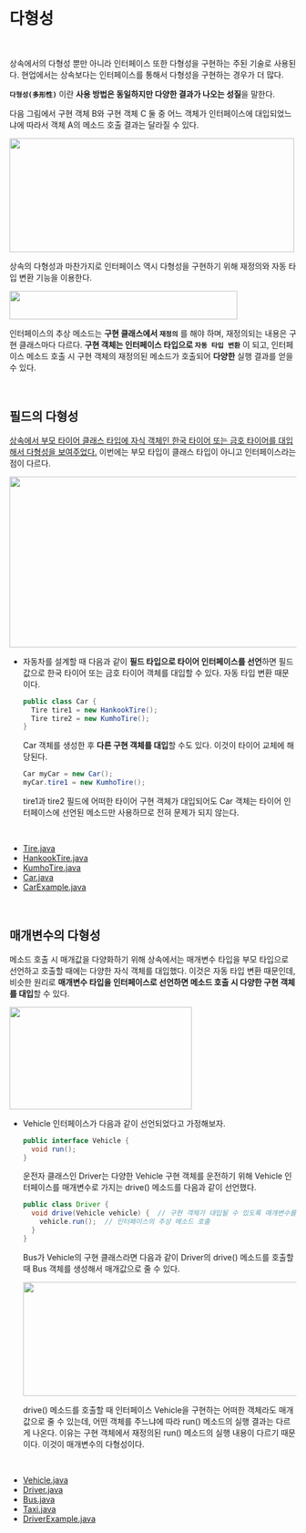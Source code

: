 # 다형성
<br/>

상속에서의 다형성 뿐만 아니라 인터페이스 또한 다형성을 구현하는 주된 기술로 사용된다. 현업에서는 상속보다는 인터페이스를 통해서 다형성을 구현하는 경우가 더 많다.

**`다형성(多形性)`** 이란 **사용 방법은 동일하지만 다양한 결과가 나오는 성질**을 말한다.

다음 그림에서 구현 객체 B와 구현 객체 C 둘 중 어느 객체가 인터페이스에 대입되었느냐에 따라서 객체 A의 메소드 호출 결과는 달라질 수 있다.

<img src="https://github.com/silxbro/java/assets/142463332/9df236db-a410-46aa-9a44-fe385f45b7db" width="500" height="200"/><br/>

상속의 다형성과 마찬가지로 인터페이스 역시 다형성을 구현하기 위해 재정의와 자동 타입 변환 기능을 이용한다.

<img src="https://github.com/silxbro/java/assets/142463332/b37e947e-7b8b-4c57-a9a1-beb21dd22a63" width="400" height="50"/><br/>

인터페이스의 추상 메소드는 **구현 클래스에서 `재정의`** 를 해야 하며, 재정의되는 내용은 구현 클래스마다 다르다. **구현 객체는 인터페이스 타입으로 `자동 타입 변환`** 이 되고, 인터페이스 메소드
호출 시 구현 객체의 재정의된 메소드가 호출되어 **다양한** 실행 결과를 얻을 수 있다.

<br/>

## 필드의 다형성
[상속에서 부모 타이어 클래스 타입에 자식 객체인 한국 타이어 또는 금호 타이어를 대입해서 다형성을 보여주었다.](https://github.com/silxbro/java/blob/main/contents/thisisjava/ch07_%EC%83%81%EC%86%8D/708_%EB%8B%A4%ED%98%95%EC%84%B1.md#%EB%8B%A4%ED%98%95%EC%84%B1)
이번에는 부모 타입이 클래스 타입이 아니고 인터페이스라는 점이 다르다.

<img src="https://github.com/silxbro/java/assets/142463332/235f9507-0f9a-4d4c-8c29-6411eb182fe1" width="550" height="300"/><br/>

- 자동차를 설계할 때 다음과 같이 **필드 타입으로 타이어 인터페이스를 선언**하면 필드값으로 한국 타이어 또는 금호 타이어 객체를 대입할 수 있다. 자동 타입 변환 때문이다.
  
  ```java
  public class Car {
    Tire tire1 = new HankookTire();
    Tire tire2 = new KumhoTire();
  }
  ```
  Car 객체를 생성한 후 **다른 구현 객체를 대입**할 수도 있다. 이것이 타이어 교체에 해당된다.
   ```java
   Car myCar = new Car();
   myCar.tire1 = new KumhoTire();
   ```
   tire1과 tire2 필드에 어떠한 타이어 구현 객체가 대입되어도 Car 객체는 타이어 인터페이스에 선언된 메소드만 사용하므로 전혀 문제가 되지 않는다.

<br/>

- [Tire.java](https://github.com/silxbro/java/blob/main/src/thisisjava/ch08/sec11/exam01/Tire.java)
- [HankookTire.java](https://github.com/silxbro/java/blob/main/src/thisisjava/ch08/sec11/exam01/HankookTire.java)
- [KumhoTire.java](https://github.com/silxbro/java/blob/main/src/thisisjava/ch08/sec11/exam01/KumhoTire.java)
- [Car.java](https://github.com/silxbro/java/blob/main/src/thisisjava/ch08/sec11/exam01/Car.java)
- [CarExample.java](https://github.com/silxbro/java/blob/main/src/thisisjava/ch08/sec11/exam01/CarExample.java)
  
<br/>

## 매개변수의 다형성
메소드 호출 시 매개값을 다양화하기 위해 상속에서는 매개변수 타입을 부모 타입으로 선언하고 호출할 때에는 다양한 자식 객체를 대입했다. 이것은 자동 타입 변환 때문인데,
비슷한 원리로 **매개변수 타입을 인터페이스로 선언하면 메소드 호출 시 다양한 구현 객체를 대입**할 수 있다.

<img src="https://github.com/silxbro/java/assets/142463332/65d17885-28af-4dbc-b93a-a6d40f3ac96d" width="320" height="180"/><br/>

- Vehicle 인터페이스가 다음과 같이 선언되었다고 가정해보자.
  
  ```java
  public interface Vehicle {
    void run();
  }
  ```
  운전자 클래스인 Driver는 다양한 Vehicle 구현 객체를 운전하기 위해 Vehicle 인터페이스를 매개변수로 가지는 drive() 메소드를 다음과 같이 선언했다.
  
  ```java
  public class Driver {
    void drive(Vehicle vehicle) {  // 구현 객체가 대입될 수 있도록 매개변수를 인터페이스 타입으로 선언
      vehicle.run();  // 인터페이스의 추상 메소드 호출
    }
  }
  ```
  Bus가 Vehicle의 구현 클래스라면 다음과 같이 Driver의 drive() 메소드를 호출할 때 Bus 객체를 생성해서 매개값으로 줄 수 있다.
  
  <img src="https://github.com/silxbro/java/assets/142463332/eb03d6af-7f5f-4633-a78a-ec8b1fd713b2" width="500" height="200"/><br/>

  drive() 메소드를 호출할 때 인터페이스 Vehicle을 구현하는 어떠한 객체라도 매개값으로 줄 수 있는데, 어떤 객체를 주느냐에 따라 run() 메소드의 실행 결과는 다르게 나온다.
  이유는 구현 객체에서 재정의된 run() 메소드의 실행 내용이 다르기 때문이다. 이것이 매개변수의 다형성이다.

<br/>

- [Vehicle.java](https://github.com/silxbro/java/blob/main/src/thisisjava/ch08/sec11/exam02/Vehicle.java)
- [Driver.java](https://github.com/silxbro/java/blob/main/src/thisisjava/ch08/sec11/exam02/Driver.java)
- [Bus.java](https://github.com/silxbro/java/blob/main/src/thisisjava/ch08/sec11/exam02/Bus.java)
- [Taxi.java](https://github.com/silxbro/java/blob/main/src/thisisjava/ch08/sec11/exam02/Taxi.java)
- [DriverExample.java](https://github.com/silxbro/java/blob/main/src/thisisjava/ch08/sec11/exam02/DriverExample.java)
